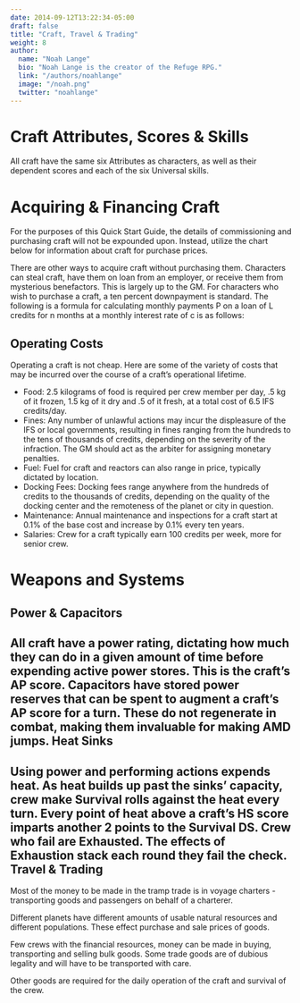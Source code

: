 ```yaml
---
date: 2014-09-12T13:22:34-05:00
draft: false
title: "Craft, Travel & Trading"
weight: 8
author:
  name: "Noah Lange"
  bio: "Noah Lange is the creator of the Refuge RPG."
  link: "/authors/noahlange"
  image: "/noah.png"
  twitter: "noahlange"
---
```

Craft Attributes, Scores & Skills
=================================
All craft have the same six Attributes as characters, as well as their dependent scores and each of the six Universal skills.

Acquiring & Financing Craft
===========================
For the purposes of this Quick Start Guide, the details of commissioning and purchasing craft will not be expounded upon. Instead, utilize the chart below for information about craft for purchase prices.

There are other ways to acquire craft without purchasing them. Characters can steal craft, have them on loan from an employer, or receive them from mysterious benefactors. This is largely up to the GM. For characters who wish to purchase a craft, a ten percent downpayment is standard. The following is a formula for calculating monthly payments P on a loan of L credits for n months at a monthly interest rate of c is as follows:

Operating Costs
---------------
Operating a craft is not cheap. Here are some of the variety of costs that may be incurred over the course of a craft’s operational lifetime.

- Food: 2.5 kilograms of food is required per crew member per day, .5 kg of it frozen, 1.5 kg of it dry and .5 of it fresh, at a total cost of 6.5 IFS credits/day.
- Fines: Any number of unlawful actions may incur the displeasure of the IFS or local governments, resulting in fines ranging from the hundreds to the tens of thousands of credits, depending on the severity of the infraction. The GM should act as the arbiter for assigning monetary penalties.
- Fuel: Fuel for craft and reactors can also range in price, typically dictated by location.
- Docking Fees: Docking fees range anywhere from the hundreds of credits to the thousands of credits, depending on the quality of the docking center and the remoteness of the planet or city in question.
- Maintenance: Annual maintenance and inspections for a craft start at 0.1% of the base cost and increase by 0.1% every ten years.
- Salaries: Crew for a craft typically earn 100 credits per week, more for senior crew.

Weapons and Systems
===================
Power & Capacitors
------------------
All craft have a power rating, dictating how much they can do in a given amount of time before expending active power stores. This is the craft’s AP score. Capacitors have stored power reserves that can be spent to augment a craft’s AP score for a turn. These do not regenerate in combat, making them invaluable for making AMD jumps.
Heat Sinks
----------
Using power and performing actions expends heat. As heat builds up past the sinks’ capacity, crew make Survival rolls against the heat every turn. Every point of heat above a craft’s HS score imparts another 2 points to the Survival DS. Crew who fail are Exhausted. The effects of Exhaustion stack each round they fail the check.
Travel & Trading
----------------
Most of the money to be made in the tramp trade is in voyage charters - transporting goods and passengers on behalf of a charterer.

Different planets have different amounts of usable natural resources and different populations. These effect purchase and sale prices of goods.

Few crews with the financial resources, money can be made in buying, transporting and selling bulk goods. Some trade goods are of dubious legality and will have to be transported with care.

Other goods are required for the daily operation of the craft and survival of the crew.
